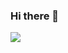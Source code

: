 ### Hi there 👋

<div>
  <a href="https://purple-galaxy-477.notion.site/Web-Progamming-7bb14c12a48047629823daf4bf10bd66?pvs=4" target="_blank"><img src="https://img.shields.io/badge/-Notion-000000?style=flat&logo=Notion"
</div>

<!--
**Mintchodan/Mintchodan** is a ✨ _special_ ✨ repository because its `README.md` (this file) appears on your GitHub profile.

Here are some ideas to get you started:

- 🔭 I’m currently working on ...
- 🌱 I’m currently learning ...
- 👯 I’m looking to collaborate on ...
- 🤔 I’m looking for help with ...
- 💬 Ask me about ...
- 📫 How to reach me: ...
- 😄 Pronouns: ...
- ⚡ Fun fact: ...
-->
